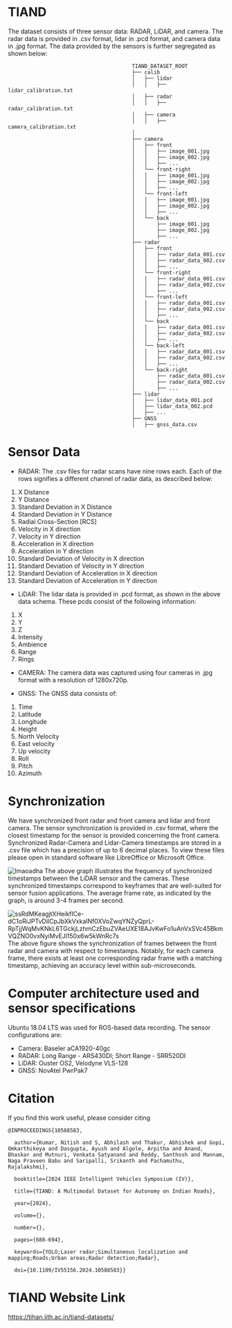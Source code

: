 # TIAND

The dataset consists of three sensor data: RADAR, LiDAR, and camera. The radar data is provided in .csv format, lidar in .pcd format, and camera data in .jpg format. The data provided by the sensors is further segregated as shown below:
                                                    
                                            TIAND_DATASET_ROOT
                                            ├── calib
                                            │   ├── lidar
                                            │   │   ├── lidar_calibration.txt
                                            │   ├── radar
                                            │   │   ├── radar_calibration.txt
                                            │   ├── camera
                                            │   │   ├── camera_calibration.txt
                                            │  
                                            ├── camera
                                            │   ├── front
                                            │   │   ├── image_001.jpg
                                            │   │   ├── image_002.jpg
                                            │   │   ├── ...
                                            │   └── front-right
                                            │   │   ├── image_001.jpg
                                            │   │   ├── image_002.jpg
                                            │   │   ├── ...
                                            │   └── front-left
                                            │   │   ├── image_001.jpg
                                            │   │   ├── image_002.jpg
                                            │   │   ├── ...
                                            │   └── back
                                            │       ├── image_001.jpg
                                            │       ├── image_002.jpg
                                            │       ├── ...
                                            ├── radar
                                            │   ├── front
                                            │   │   ├── radar_data_001.csv
                                            │   │   ├── radar_data_002.csv
                                            │   │   ├── ...
                                            │   └── front-right
                                            │   │   ├── radar_data_001.csv
                                            │   │   ├── radar_data_002.csv
                                            │   │   ├── ...
                                            │   └── front-left
                                            │   │   ├── radar_data_001.csv
                                            │   │   ├── radar_data_002.csv
                                            │   │   ├── ...
                                            │   └── back
                                            │   │   ├── radar_data_001.csv
                                            │   │   ├── radar_data_002.csv
                                            │   │   ├── ...
                                            │   └── back-left
                                            │   │   ├── radar_data_001.csv
                                            │   │   ├── radar_data_002.csv
                                            │   │   ├── ...
                                            │   └── back-right
                                            │       ├── radar_data_001.csv
                                            │       ├── radar_data_002.csv
                                            │       ├── ...
                                            ├── lidar
                                            │   ├── lidar_data_001.pcd
                                            │   ├── lidar_data_002.pcd
                                            │   ├── ...
                                            ├── GNSS
                                            │   ├── gnss_data.csv
                                            
        

# Sensor Data
- RADAR:
The .csv files for radar scans have nine rows each. Each of the rows signifies a different channel of radar data, as described below:
 1. X Distance
 2. Y Distance
 3. Standard Deviation in X Distance
 4. Standard Deviation in Y Distance
 5. Radial Cross-Section [RCS]
 6. Velocity in X direction
 7. Velocity in Y direction
 8. Acceleration in X direction
 9. Acceleration in Y direction
 10. Standard Deviation of Velocity in X direction
 11. Standard Deviation of Velocity in Y direction
 12. Standard Deviation of Acceleration in X direction
 13. Standard Deviation of Acceleration in Y direction

- LiDAR:
The lidar data is provided in .pcd format, as shown in the above data schema. These pcds consist of the following information:
1. X
2. Y
3. Z
4. Intensity
5. Ambience
6. Range
7. Rings

- CAMERA:
The camera data was captured using four cameras in .jpg format with a resolution of 1280x720p.

- GNSS:
The GNSS data consists of:
1. Time
2. Latitude
3. Longitude
4. Height
5. North Velocity
6. East velocity
7. Up velocity
8. Roll
9. Pitch
10. Azimuth

# Synchronization
We have synchronized front radar and front camera and lidar and front camera. The sensor synchronization is provided in .csv format, where the closest timestamp for the sensor is provided concerning the front camera. Synchronized Radar-Camera and Lidar-Camera timestamps are stored in a .csv file which has a precision of up to 6 decimal places. To view these files please open in standard software like LibreOffice or Microsoft Office.

![lmaoadha](https://github.com/Nitishkr22/TIAND/assets/101446434/af9eeb85-e0a4-4dde-9851-5149149d8508)
The above graph illustrates the frequency of synchronized timestamps between the LiDAR sensor and the cameras. These synchronized timestamps correspond to keyframes that are well-suited for sensor fusion applications. The average frame rate, as indicated by the graph, is around 3-4 frames per second.

![ssRdMKeagjtXHeikfICe-dC1oRiJPTvDilCpJbXkVxkalNf0XVoZwqYNZyQprL-RpTjjWqMvKNkL6TGckjLzhmCzEbuZVAeUXE18AJvKwFo1uAnVxSVc45BkmVQZNO0vxNyiMvEJl150x6w5kWnRc7s](https://github.com/Nitishkr22/TIAND/assets/97292143/0aaf4367-23bc-417a-bf5c-3272357e2c53)
The above figure shows the synchronization of frames between the front radar and camera with respect to timestamps. Notably, for each camera frame, there exists at least one corresponding radar frame with a matching timestamp, achieving an accuracy level within sub-microseconds.

# Computer architecture used and sensor specifications
Ubuntu 18.04 LTS was used for ROS-based data recording.
The sensor configurations are:
- Camera: Baseler aCA1920-40gc
- RADAR: Long Range - ARS430DI; Short Range - SRR520DI
- LiDAR: Ouster OS2, Velodyne VLS-128
- GNSS: NovAtel PwrPak7

# Citation
If you find this work useful, please consider citing
```
@INPROCEEDINGS{10588583,

  author={Kumar, Nitish and S, Abhilash and Thakur, Abhishek and Gopi, Omkarthikeya and Dasgupta, Ayush and Algole, Arpitha and Anand, Bhaskar and Mutnuri, Venkata Satyanand and Reddy, Santhosh and Mannam, Naga Praveen Babu and Saripalli, Srikanth and Pachamuthu, Rajalakshmi},

  booktitle={2024 IEEE Intelligent Vehicles Symposium (IV)}, 

  title={TIAND: A Multimodal Dataset for Autonomy on Indian Roads}, 

  year={2024},

  volume={},

  number={},

  pages={688-694},

  keywords={YOLO;Laser radar;Simultaneous localization and mapping;Roads;Urban areas;Radar detection;Radar},

  doi={10.1109/IV55156.2024.10588583}}
```

# TIAND Website Link
https://tihan.iith.ac.in/tiand-datasets/

